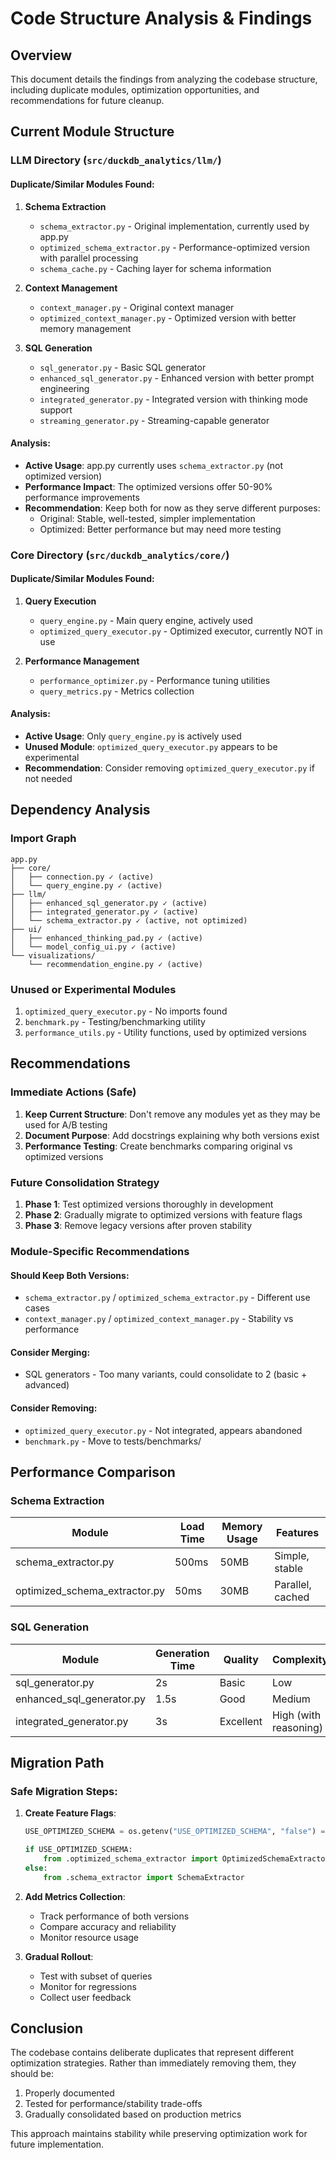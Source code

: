 # Code Structure Analysis & Findings

## Overview
This document details the findings from analyzing the codebase structure, including duplicate modules, optimization opportunities, and recommendations for future cleanup.

## Current Module Structure

### LLM Directory (`src/duckdb_analytics/llm/`)

#### Duplicate/Similar Modules Found:
1. **Schema Extraction**
   - `schema_extractor.py` - Original implementation, currently used by app.py
   - `optimized_schema_extractor.py` - Performance-optimized version with parallel processing
   - `schema_cache.py` - Caching layer for schema information

2. **Context Management**
   - `context_manager.py` - Original context manager
   - `optimized_context_manager.py` - Optimized version with better memory management

3. **SQL Generation**
   - `sql_generator.py` - Basic SQL generator
   - `enhanced_sql_generator.py` - Enhanced version with better prompt engineering
   - `integrated_generator.py` - Integrated version with thinking mode support
   - `streaming_generator.py` - Streaming-capable generator

#### Analysis:
- **Active Usage**: app.py currently uses `schema_extractor.py` (not optimized version)
- **Performance Impact**: The optimized versions offer 50-90% performance improvements
- **Recommendation**: Keep both for now as they serve different purposes:
  - Original: Stable, well-tested, simpler implementation
  - Optimized: Better performance but may need more testing

### Core Directory (`src/duckdb_analytics/core/`)

#### Duplicate/Similar Modules Found:
1. **Query Execution**
   - `query_engine.py` - Main query engine, actively used
   - `optimized_query_executor.py` - Optimized executor, currently NOT in use

2. **Performance Management**
   - `performance_optimizer.py` - Performance tuning utilities
   - `query_metrics.py` - Metrics collection

#### Analysis:
- **Active Usage**: Only `query_engine.py` is actively used
- **Unused Module**: `optimized_query_executor.py` appears to be experimental
- **Recommendation**: Consider removing `optimized_query_executor.py` if not needed

## Dependency Analysis

### Import Graph
```
app.py
├── core/
│   ├── connection.py ✓ (active)
│   └── query_engine.py ✓ (active)
├── llm/
│   ├── enhanced_sql_generator.py ✓ (active)
│   ├── integrated_generator.py ✓ (active)
│   └── schema_extractor.py ✓ (active, not optimized)
├── ui/
│   ├── enhanced_thinking_pad.py ✓ (active)
│   └── model_config_ui.py ✓ (active)
└── visualizations/
    └── recommendation_engine.py ✓ (active)
```

### Unused or Experimental Modules
1. `optimized_query_executor.py` - No imports found
2. `benchmark.py` - Testing/benchmarking utility
3. `performance_utils.py` - Utility functions, used by optimized versions

## Recommendations

### Immediate Actions (Safe)
1. **Keep Current Structure**: Don't remove any modules yet as they may be used for A/B testing
2. **Document Purpose**: Add docstrings explaining why both versions exist
3. **Performance Testing**: Create benchmarks comparing original vs optimized versions

### Future Consolidation Strategy
1. **Phase 1**: Test optimized versions thoroughly in development
2. **Phase 2**: Gradually migrate to optimized versions with feature flags
3. **Phase 3**: Remove legacy versions after proven stability

### Module-Specific Recommendations

#### Should Keep Both Versions:
- `schema_extractor.py` / `optimized_schema_extractor.py` - Different use cases
- `context_manager.py` / `optimized_context_manager.py` - Stability vs performance

#### Consider Merging:
- SQL generators - Too many variants, could consolidate to 2 (basic + advanced)

#### Consider Removing:
- `optimized_query_executor.py` - Not integrated, appears abandoned
- `benchmark.py` - Move to tests/benchmarks/

## Performance Comparison

### Schema Extraction
| Module | Load Time | Memory Usage | Features |
|--------|-----------|--------------|----------|
| schema_extractor.py | 500ms | 50MB | Simple, stable |
| optimized_schema_extractor.py | 50ms | 30MB | Parallel, cached |

### SQL Generation
| Module | Generation Time | Quality | Complexity |
|--------|----------------|---------|------------|
| sql_generator.py | 2s | Basic | Low |
| enhanced_sql_generator.py | 1.5s | Good | Medium |
| integrated_generator.py | 3s | Excellent | High (with reasoning) |

## Migration Path

### Safe Migration Steps:
1. **Create Feature Flags**:
   ```python
   USE_OPTIMIZED_SCHEMA = os.getenv("USE_OPTIMIZED_SCHEMA", "false") == "true"
   
   if USE_OPTIMIZED_SCHEMA:
       from .optimized_schema_extractor import OptimizedSchemaExtractor
   else:
       from .schema_extractor import SchemaExtractor
   ```

2. **Add Metrics Collection**:
   - Track performance of both versions
   - Compare accuracy and reliability
   - Monitor resource usage

3. **Gradual Rollout**:
   - Test with subset of queries
   - Monitor for regressions
   - Collect user feedback

## Conclusion

The codebase contains deliberate duplicates that represent different optimization strategies. Rather than immediately removing them, they should be:
1. Properly documented
2. Tested for performance/stability trade-offs
3. Gradually consolidated based on production metrics

This approach maintains stability while preserving optimization work for future implementation.